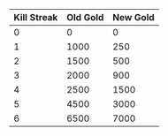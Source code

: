 Kill Streak | Old Gold | New Gold
------------|----------|----------
0 | 0 | 0
1 | 1000 | 250
2 | 1500 | 500
3 | 2000 | 900
4 | 2500 | 1500
5 | 4500 | 3000
6 | 6500 | 7000